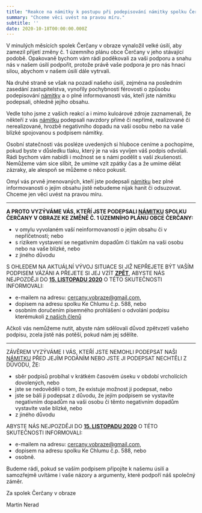 ```yaml
---
title: "Reakce na námitky k postupu při podepisování námitky spolku Čerčany v obraze proti návrhu změny územního plánu obce Čerčany"
summary: "Chceme věci uvést na pravou míru."
subtitle: ''
date: 2020-10-18T00:00:00.000Z
---
```


V minulých měsících spolek Čerčany v obraze vynaložil velké úsilí, aby zamezil přijetí změny č. 1 územního plánu obce Čerčany v jeho stávající podobě. Opakovaně bychom vám rádi poděkovali za vaši podporu a snahu nás v našem úsilí podpořit, protože právě vaše podpora je pro nás hnací silou, abychom v našem úsilí dále vytrvali.

Na druhé straně se však na pozadí našeho úsilí, zejména na posledním zasedání zastupitelstva, vynořily pochybnosti férovosti o způsobu podepisování [námitky](/aktuality/namitka-sber-podpisu) a o plné informovanosti vás, kteří jste námitku podepsali, ohledně jejího obsahu.

Vedle toho jsme z vašich reakcí a i mimo kuloárové zdroje zaznamenali, že někteří z vás [námitku](/aktuality/namitka-sber-podpisu) podepsali navzdory přímé či nepřímé, realizované či nerealizované, hrozbě negativního dopadu na vaši osobu nebo na vaše blízké spojovanou s podpisem námitky.

Osobní statečnosti vás posléze uvedených si hluboce ceníme a pochopíme, pokud byste v důsledku tlaku, který je na vás vyvíjen váš podpis odvolali. Rádi bychom vám nabídli i možnost se s námi podělit s vaší zkušeností. Nemůžeme vám sice slíbit, že umíme vzít zpátky čas a že umíme dělat zázraky, ale alespoň se můžeme o něco pokusit.

Omyl vás prvně jmenovaných, kteří jste podepsali [námitku](/aktuality/namitka-sber-podpisu) bez plné informovanosti o jejím obsahu jistě nebudeme nijak hanit či odsuzovat. Chceme jen věci uvést na pravou míru.

---

**A PROTO VYZÝVÁME VÁS, KTEŘÍ JSTE PODEPSALI [NÁMITKU](/aktuality/namitka-sber-podpisu) SPOLKU ČERČANY V OBRAZE KE ZMĚNĚ Č. 1 ÚZEMNÍHO PLÁNU OBCE ČERČANY:**

- v omylu vyvolaném vaší neinformovaností o jejím obsahu či v nepříčetnosti; nebo 
- s rizikem vystavení se negativním dopadům či tlakům na vaši osobu nebo na vaše  blízké, nebo 
- z jiného důvodu

S OHLEDEM NA AKTUÁLNÍ VÝVOJ SITUACE SI JIŽ NEPŘEJETE BÝT VAŠÍM PODPISEM VÁZÁNI A PŘEJETE SI JEJ VZÍT **<ins>ZPĚT</ins>**, ABYSTE NÁS NEJPOZDĚJI DO **<ins>15. LISTOPADU 2020</ins>** O TÉTO SKUTEČNOSTI INFORMOVALI:

- e-mailem na adresu: cercany.vobraze@gmail.com,
- dopisem na adresu spolku Ke Chlumu č.p. 588, nebo 
- osobním doručením písemného prohlášení o odvolání podpisu kterémukoli [z našich členů](/aktuality/zalozeni-spolku)

Ačkoli vás nemůžeme nutit, abyste nám sdělovali důvod zpětvzetí vašeho podpisu, zcela jistě nás potěší, pokud nám jej sdělíte. 

---

ZÁVĚREM VYZÝVÁME I VÁS, KTEŘÍ JSTE NEMOHLI PODEPSAT NAŠI [NÁMITKU](/aktuality/namitka-sber-podpisu) PŘED JEJÍM PODÁNÍM NEBO JSTE JI PODEPSAT NECHTĚLI Z DŮVODU, ŽE:

- sběr podpisů probíhal v krátkém časovém úseku v období vrcholících dovolených, nebo
- jste se nedověděli o tom, že existuje možnost ji podepsat, nebo
- jste se báli ji podepsat z důvodu, že jejím podpisem se vystavíte negativním dopadům na vaši osobu či těmto negativním dopadům vystavíte vaše blízké, nebo
- z jiného důvodu

ABYSTE NÁS NEJPOZDĚJI DO **<ins>15. LISTOPADU 2020</ins>** O TÉTO SKUTEČNOSTI INFORMOVALI:
- e-mailem na adresu: cercany.vobraze@gmail.com,
- dopisem na adresu spolku Ke Chlumu č.p. 588, nebo 
- osobně.

Budeme rádi, pokud se vaším podpisem připojíte k našemu úsilí a samozřejmě uvítáme i vaše názory a argumenty, které podpoří náš společný záměr.

Za spolek Čerčany v obraze

Martin Nerad
